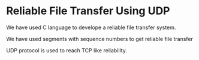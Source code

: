 # Reliable File Transfer Using UDP
 
We have used C language to develope a reliable file transfer system.

We have used segments with sequence numbers to get reliable file transfer

UDP protocol is used to reach TCP like reliability.
